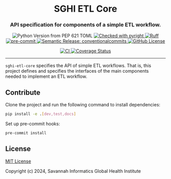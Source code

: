 <h1 align="center" style="border-bottom: none; text-align: center;">SGHI ETL Core</h1>
<h3 align="center" style="text-align: center;">API specification for components of a simple ETL workflow.</h3>
<p align="center" style="text-align: center;">
    <img alt="Python Version from PEP 621 TOML" src="https://img.shields.io/python/required-version-toml?tomlFilePath=https%3A%2F%2Fgithub.com%2Fsavannahghi%2Fsghi-etl-core%2Fraw%2Fdevelop%2Fpyproject.toml&logo=python&labelColor=white">
    <a href="https://microsoft.github.io/pyright/">
        <img alt="Checked with pyright" src="https://microsoft.github.io/pyright/img/pyright_badge.svg">
    </a>
    <a href="https://github.com/astral-sh/ruff">
        <img alt="Ruff" src="https://img.shields.io/endpoint?url=https://raw.githubusercontent.com/astral-sh/ruff/main/assets/badge/v2.json">
    </a>
    <a href="https://github.com/pre-commit/pre-commit">
        <img alt="pre-commit" src="https://img.shields.io/badge/pre--commit-enabled-brightgreen?logo=pre-commit&logoColor=white">
    </a>
    <a href="https://github.com/semantic-release/semantic-release">
        <img alt="Semantic Release: conventionalcommits" src="https://img.shields.io/badge/semantic--release-conventionalcommits-e10079?logo=semantic-release"/>
    </a>
    <a href="https://github.com/savannahghi/sghi-etl-core/blob/develop/LICENSE">
        <img alt="GitHub License" src="https://img.shields.io/badge/License-MIT-blue.svg">
    </a>
</p>
<p align="center" style="text-align: center;">
    <a href="https://github.com/savannahghi/sghi-etl-core/actions/workflows/ci.yml">
        <img alt="CI" src="https://github.com/savannahghi/sghi-etl-core/actions/workflows/ci.yml/badge.svg">
    </a>
    <a href="https://coveralls.io/github/savannahghi/sghi-etl-core?branch=develop">
        <img alt="Coverage Status" src="https://img.shields.io/coverallsCoverage/github/savannahghi/sghi-etl-core?branch=develop&logo=coveralls">
    </a>
</p>

---

`sghi-etl-core` specifies the API of simple ETL workflows. That is, this
project defines and specifies the interfaces of the main components needed to
implement an ETL workflow.

## Contribute

Clone the project and run the following command to install dependencies:

```bash
pip install -e .[dev,test,docs]
```

Set up pre-commit hooks:
```bash
pre-commit install
```

## License

[MIT License](https://github.com/savannahghi/sghi-etl-core/blob/develop/LICENSE)

Copyright (c) 2024, Savannah Informatics Global Health Institute
